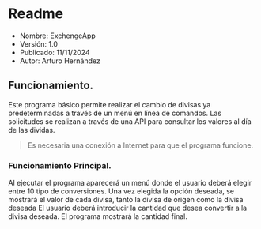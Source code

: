 # Readme

 - Nombre: ExchengeApp
 - Versión: 1.0
 - Publicado: 11/11/2024
 - Autor: Arturo Hernández

## Funcionamiento.

Este programa básico permite realizar el cambio de divisas ya predeterminadas a través de un menú en línea de comandos. 
Las solicitudes se realizan a través de una API para consultar los valores al día de las dividas. 

> Es necesaria una conexión a Internet para que el programa funcione. 

### Funcionamiento Principal.
Al ejecutar el programa aparecerá un menú donde el usuario deberá elegir entre 10 tipo de conversiones. 
Una vez elegida la opción deseada, se mostrará el valor de cada divisa, tanto la divisa de origen como la divisa deseada
El usuario deberá introducir la cantidad que desea convertir a la divisa deseada. 
El programa mostrará la cantidad final.
